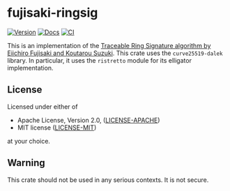 # fujisaki-ringsig
[![Version](https://img.shields.io/crates/v/fujisaki_ringsig.svg)](https://crates.io/crates/fujisaki_ringsig)
[![Docs](https://docs.rs/fujisaki_ringsig/badge.svg)](https://docs.rs/fujisaki_ringsig)
[![CI](https://github.com/rozbb/fujisaki-ringsig/workflows/CI/badge.svg)](https://github.com/rozbb/fujisaki-ringsig/actions)

This is an implementation of the [Traceable Ring Signature algorithm by Eiichiro Fujisaki and Koutarou Suzuki](https://eprint.iacr.org/2006/389.pdf). This crate uses the `curve25519-dalek` library. In particular, it uses the `ristretto` module for its elligator implementation.

## License

Licensed under either of

 * Apache License, Version 2.0, ([LICENSE-APACHE](LICENSE-APACHE))
 * MIT license ([LICENSE-MIT](LICENSE-MIT))

at your choice.

## Warning

This crate should not be used in any serious contexts. It is not secure.
